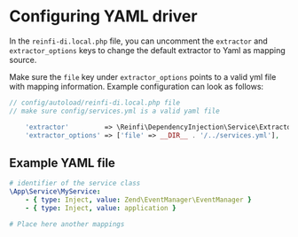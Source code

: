 # Configuring YAML driver

In the `reinfi-di.local.php` file, you can uncomment the `extractor` and `extractor_options` keys to change the default extractor to Yaml as mapping source.

Make sure the `file` key under `extractor_options` points to a valid yml file with mapping information. Example configuration can look as follows:

```php
// config/autoload/reinfi-di.local.php file
// make sure config/services.yml is a valid yaml file

    'extractor'         => \Reinfi\DependencyInjection\Service\Extractor\YamlExtractor::class,
    'extractor_options' => ['file' => __DIR__ . '/../services.yml'],
```

## Example YAML file

```yml
# identifier of the service class
\App\Service\MyService:
    - { type: Inject, value: Zend\EventManager\EventManager }
    - { type: Inject, value: application }

# Place here another mappings

```
